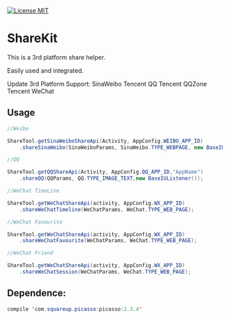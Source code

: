 [![License MIT](https://img.shields.io/badge/license-MIT-green.svg?style=flat)](https://raw.githubusercontent.com/ibireme/YYText/master/LICENSE)&nbsp;

# ShareKit
This is a 3rd platform share helper.

Easily used and integrated.

Update 
3rd Platform Support:
SinaWeibo 
Tencent QQ
Tencent QQZone
Tencent WeChat

## Usage

```java
//Weibo

ShareTool.getSinaWeiboShareApi(Activity, AppConfig.WEIBO_APP_ID)
    .shareSinaWeibo(SinaWeiboParams, SinaWeibo.TYPE_WEBPAGE, new BaseIUListener()) ;

//QQ

ShareTool.getQQShareApi(Activity, AppConfig.QQ_APP_ID,"AppName")
    .shareQQ(QQParams, QQ.TYPE_IMAGE_TEXT,new BaseIUListener());

//WeChat TimeLine

ShareTool.getWeChatShareApi(activity, AppConfig.WX_APP_ID)
    .shareWeChatTimeline(WeChatParams, WeChat.TYPE_WEB_PAGE);

//WeChat Favourite

ShareTool.getWeChatShareApi(activity, AppConfig.WX_APP_ID)
    .shareWeChatFavourite(WeChatParams, WeChat.TYPE_WEB_PAGE);

//WeChat Friend

ShareTool.getWeChatShareApi(activity, AppConfig.WX_APP_ID)
    .shareWeChatSession(WeChatParams, WeChat.TYPE_WEB_PAGE);
```
## Dependence:

```java
compile 'com.squareup.picasso:picasso:2.3.4'

```
